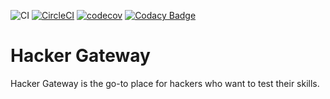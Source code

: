 ![CI](https://github.com/juampi/hackergateway/workflows/CI/badge.svg)
[![CircleCI](https://circleci.com/gh/juampi/hackergateway.svg?style=svg)](https://circleci.com/gh/juampi/hackergateway)
[![codecov](https://codecov.io/gh/juampi/hackergateway/branch/master/graph/badge.svg)](https://codecov.io/gh/juampi/hackergateway)
[![Codacy Badge](https://api.codacy.com/project/badge/Grade/d4937c56900a4b908632e99be6220aaa)](https://app.codacy.com/app/juampi/hackergateway?utm_source=github.com&utm_medium=referral&utm_content=juampi/hackergateway&utm_campaign=badger)

# Hacker Gateway

Hacker Gateway is the go-to place for hackers who want to test their skills.
